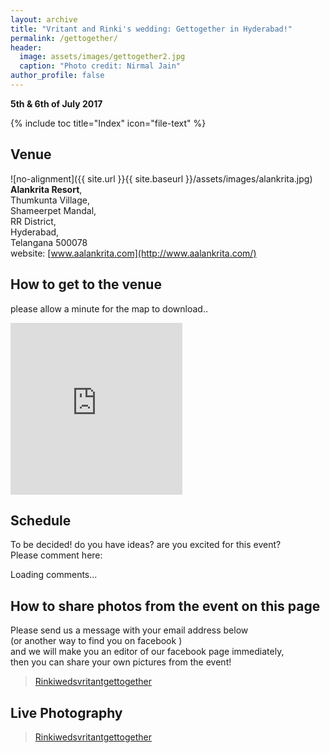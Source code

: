```yaml
---
layout: archive
title: "Vritant and Rinki's wedding: Gettogether in Hyderabad!"
permalink: /gettogether/
header:
  image: assets/images/gettogether2.jpg
  caption: "Photo credit: Nirmal Jain"
author_profile: false
---
```

**5th & 6th of July 2017**

{% include toc title="Index" icon="file-text" %}

## Venue
![no-alignment]({{ site.url }}{{ site.baseurl }}/assets/images/alankrita.jpg)
<br>**Alankrita Resort**,
<br>Thumkunta Village,
<br>Shameerpet Mandal,
<br>RR District,
<br>Hyderabad,
<br>Telangana 500078
<br>website: [www.aalankrita.com](http://www.aalankrita.com/)


## How to get to the venue
please allow a minute for the map to download..
<iframe src="https://www.google.com/maps/embed?pb=!1m18!1m12!1m3!1d121716.44818848904!2d78.48711951927397!3d17.572365678326538!2m3!1f0!2f0!3f0!3m2!1i1024!2i768!4f13.1!3m3!1m2!1s0x3bcb847d7e205b39%3A0x1a77c6ffc3f76e95!2sAalankrita+Resort+And+Spa!5e0!3m2!1sen!2sin!4v1495566570359" width="275" height="275" frameborder="0" style="border:0" allowfullscreen></iframe>


## Schedule
To be decided! do you have ideas? are you excited for this event?
<br> Please comment here:
<div class="fb-comments"
  data-href="http://rinkiweds.vritant.com/gettogether/"
  data-width="500"
  data-numposts="5">
  Loading comments...
</div>


## How to share photos from the event on this page
Please send us a message with your email address below
<br> (or another way to find you on facebook )
<br> and we will make you an editor of our facebook page immediately,
<br> then you can share your own pictures from the event!
<div class="fb-page"
  data-href="https://www.facebook.com/Rinkiwedsvritantgettogether-143640362846231/"
  data-tabs="messages"
  data-width="500"
  data-height="300"
  data-small-header="true"
  data-adapt-container-width="true"
  data-hide-cover="true"
  data-show-facepile="false">
    <blockquote
      cite="https://www.facebook.com/Rinkiwedsvritantgettogether-143640362846231/"
      class="fb-xfbml-parse-ignore">
        <a href="https://www.facebook.com/Rinkiwedsvritantgettogether-143640362846231/">
          Rinkiwedsvritantgettogether</a>
    </blockquote>
</div>


## Live Photography
<div class="fb-page"
  data-href="https://www.facebook.com/Rinkiwedsvritantgettogether-143640362846231/" 
  data-tabs="timeline" 
  data-width="500" 
  data-height="1500" 
  data-small-header="false" 
  data-adapt-container-width="true" 
  data-hide-cover="false" 
  data-show-facepile="true">
    <blockquote
      cite="https://www.facebook.com/Rinkiwedsvritantgettogether-143640362846231/" 
      class="fb-xfbml-parse-ignore">
        <a href="https://www.facebook.com/Rinkiwedsvritantgettogether-143640362846231/">
          Rinkiwedsvritantgettogether</a>
    </blockquote>
</div>




<div id="fb-root"></div>
<script>(function(d, s, id) {
  var js, fjs = d.getElementsByTagName(s)[0];
  if (d.getElementById(id)) return;
  js = d.createElement(s); js.id = id;
  js.src = "//connect.facebook.net/en_GB/sdk.js#xfbml=1&version=v2.9";
  fjs.parentNode.insertBefore(js, fjs);
}(document, 'script', 'facebook-jssdk'));</script>

